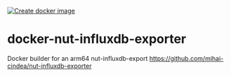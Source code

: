 [![Create docker image](https://github.com/mwinters-stuff/docker-nut-influxdb-exporter/actions/workflows/docker-image.yml/badge.svg)](https://github.com/mwinters-stuff/docker-nut-influxdb-exporter/actions/workflows/docker-image.yml)

# docker-nut-influxdb-exporter
Docker builder for an arm64 nut-influxdb-export
https://github.com/mihai-cindea/nut-influxdb-exporter